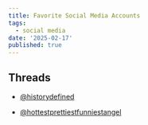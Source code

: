 ```yaml
---
title: Favorite Social Media Accounts
tags:
  - social media
date: '2025-02-17'
published: true
---
```


## Threads

- [@historydefined](https://www.threads.net/@historydefined)

- [@hottestprettiestfunniestangel](https://www.threads.net/@hottestprettiestfunniestangel)
